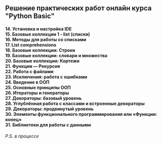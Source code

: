 ## Решение практических работ онлайн курса "Python Basic"
#### 14. Установка и настройка IDE <br/>15. Базовые коллекции 1 - list (списки) <br/>16. Методы для работы со списками <br/>17. List comprehensions <br/>18. Базовые коллекции: Строки <br/>19. Базовые коллекции: словари и множества <br/>20. Базовые коллекции: Кортежи <br/>21. Функции — Рекурсия <br/>22. Работа с файлами <br/>23. Исключения: работа с ошибками <br/>24. Введение в ООП <br/>25. Основные принципы ООП <br/>26. Итераторы и генераторы <br/>27. Декораторы: базовый уровень <br/>28. Углублённая работа с классами и встроенные декораторы <br/>29. Декораторы: продвинутый уровень <br/>30. Элементы функционального программирования или «Функции: конец» <br/>31. Библиотеки для работы с данными <br/>
 *P.S. в процессе*
